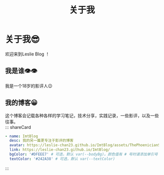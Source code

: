 ﻿---
title: 关于我
sidebar: false
---

# 关于我😎
欢迎来到Leslie Blog ！  

## 我是谁👁️👁️
我是一个18岁的影评人😉

## 我的博客😀
这个博客会记载各种各样的学习笔记，技术分享，实践记录，一些影评，以及一些往事。  
::: shareCard
```yaml
- name: ImtBlog
  desc: 我的另一篇更专注于影评的博客
  avatar: https://leslie-chan23.github.io/ImtBlog/assets/ThePhoenicianScheme7-Do6sA0ke.png
  link: https://leslie-chan23.github.io/ImtBlog/
  bgColor: '#DFEEE7' # 可选，默认 var(--bodyBg)。颜色值有 # 号时请添加单引号    
  textColor: '#242A38' # 可选，默认 var(--textColor)
```
:::

